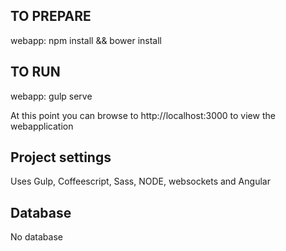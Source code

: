 ## TO PREPARE
webapp: npm install && bower install

## TO RUN
webapp: gulp serve

At this point you can browse to http://localhost:3000 to view the webapplication

## Project settings
Uses Gulp, Coffeescript, Sass, NODE, websockets and Angular

## Database
No database
